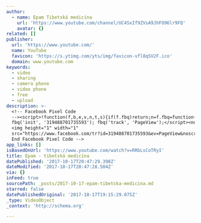 ```yaml
---
author:
  - name: Epam Tibetská medicína
    url: 'https://www.youtube.com/channel/UC4SxIf9ZVsA9JhFO96lr9FQ'
    avatar: {}
related: []
publisher:
  url: 'https://www.youtube.com/'
  name: YouTube
  favicon: 'https://s.ytimg.com/yts/img/favicon-vfl8qSV2F.ico'
  domain: www.youtube.com
keywords:
  - video
  - sharing
  - camera phone
  - video phone
  - free
  - upload
description: >-
  <!-- Facebook Pixel Code
  --><script>!function(f,b,e,v,n,t,s){if(f.fbq)return;n=f.fbq=function(){n.callMethod?n.callMethod.apply(n,arguments):n.queue.push(arguments)};if(!f._fbq)f._fbq=n;n.push=n;n.loaded=!0;n.version='2.0';n.queue=[];t=b.createElement(e);t.async=!0;t.src=v;s=b.getElementsByTagName(e)[0];s.parentNode.insertBefore(t,s)}(window,document,'script','https://connect.facebook.net/en_US/fbevents.js');
  fbq('init', '319488701735593'); fbq('track', 'PageView');</script><noscript>
  <img height="1" width="1"
  src="https://www.facebook.com/tr?id=319488701735593&ev=PageView&noscript=1"/></noscript><!--
  End Facebook Pixel Code -->
app_links: []
isBasedOnUrl: 'https://www.youtube.com/watch?v=RRbLsCoTRyI'
title: Epam - tibetská medicína
datePublished: '2017-10-17T20:47:29.398Z'
dateModified: '2017-10-17T20:47:28.504Z'
via: {}
inFeed: true
sourcePath: _posts/2017-10-17-epam-tibetska-medicina.md
starred: false
datePublishedOriginal: '2017-10-17T19:15:29.075Z'
_type: VideoObject
_context: 'http://schema.org'

---
```

<!-- Facebook Pixel Code --\><script\>!function(f,b,e,v,n,t,s){if(f.fbq)return;n=f.fbq=function(){n.callMethod?n.callMethod.apply(n,arguments):n.queue.push(arguments)};if(!f.\_fbq)f.\_fbq=n;n.push=n;n.loaded=!0;n.version='2.0';n.queue=\[\];t=b.createElement(e);t.async=!0;t.src=v;s=b.getElementsByTagName(e)\[0\];s.parentNode.insertBefore(t,s)}(window,document,'script','https://connect.facebook.net/en\_US/fbevents.js'); fbq('init', '319488701735593'); fbq('track', 'PageView');</script\><noscript\> <img height="1" width="1" src="https://www.facebook.com/tr?id=319488701735593&ev=PageView&noscript=1"/\></noscript\><!-- End Facebook Pixel Code --\>

<iframe src="https://cdn.embedly.com/widgets/media.html?src=https%3A%2F%2Fwww.youtube.com%2Fembed%2FRRbLsCoTRyI%3Ffeature%3Doembed&amp;url=http%3A%2F%2Fwww.youtube.com%2Fwatch%3Fv%3DRRbLsCoTRyI&amp;image=https%3A%2F%2Fi.ytimg.com%2Fvi%2FRRbLsCoTRyI%2Fhqdefault.jpg&amp;key=a715cf41cc93453ca338d350cd26f87b&amp;type=text%2Fhtml&amp;schema=youtube" width="640" height="360" scrolling="no" frameborder="0" allowfullscreen="" style=""></iframe>